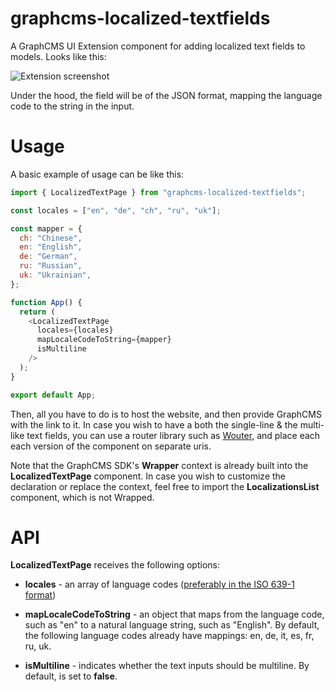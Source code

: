 # graphcms-localized-textfields

A GraphCMS UI Extension component for adding localized text fields to models.
Looks like this:

![Extension screenshot](https://i.ibb.co/SVYVnFk/Screenshot-2021-12-12-at-19-23-29.png)

Under the hood, the field will be of the JSON format, mapping the language code to the string in the input.

# Usage

A basic example of usage can be like this:

```js
import { LocalizedTextPage } from "graphcms-localized-textfields";

const locales = ["en", "de", "ch", "ru", "uk"];

const mapper = {
  ch: "Chinese",
  en: "English",
  de: "German",
  ru: "Russian",
  uk: "Ukrainian",
};

function App() {
  return (
    <LocalizedTextPage
      locales={locales}
      mapLocaleCodeToString={mapper}
      isMultiline
    />
  );
}

export default App;
```

Then, all you have to do is to host the website, and then provide GraphCMS with the link to it.
In case you wish to have a both the single-line & the multi-like text fields, you can use a router library such as [Wouter](https://github.com/molefrog/wouter), and place each each version of the component on separate uris.

Note that the GraphCMS SDK's **Wrapper** context is already built into the **LocalizedTextPage** component. In case you wish to customize the declaration or replace the context, feel free to import the **LocalizationsList** component, which is not Wrapped.

# API

**LocalizedTextPage** receives the following options:

- **locales** - an array of language codes ([preferably in the ISO 639-1 format](https://en.wikipedia.org/wiki/List_of_ISO_639-1_codes))

- **mapLocaleCodeToString** - an object that maps from the language code, such as "en" to a natural language string, such as "English".
  By default, the following language codes already have mappings: en, de, it, es, fr, ru, uk.

- **isMultiline** - indicates whether the text inputs should be multiline. By default, is set to **false**.
